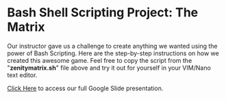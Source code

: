 # Bash Shell Scripting Project: The Matrix
Our instructor gave us a challenge to create anything we wanted using the power of Bash Scripting. Here are the step-by-step instructions on how we created this awesome game. Feel free to copy the script from the "<b>zenitymatrix.sh</b>" file above and try it out for yourself in your VIM/Nano text editor.

<a href="https://docs.google.com/presentation/d/1g3Gan7oUB3WltLICa4VaT7QZt4sqFs4XnMovN9P2ino/edit?usp=sharing">Click Here</a> to access our full Google Slide presentation.
